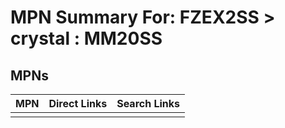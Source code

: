 



# MPN Summary For: FZEX2SS > crystal : MM20SS

## MPNs
  

|MPN|Direct Links|Search Links|
| :--- | :--- | :--- |
||||
